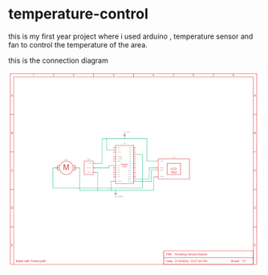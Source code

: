 # temperature-control
this is my first year project where i used arduino , temperature sensor and fan to control the temperature of the area.

this is the connection diagram

![this is the wiring diagram](connection.png)
